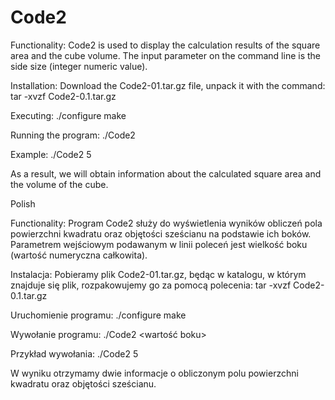 # Code2
Functionality:
Code2 is used to display the calculation results of the square area and the cube volume. The input parameter on the command line is the side size (integer numeric value).

Installation:
Download the Code2-01.tar.gz file, unpack it with the command:
tar -xvzf Code2-0.1.tar.gz

Executing:
./configure
make

Running the program:
./Code2 <side length>

Example:
./Code2 5

As a result, we will obtain information about the calculated square area and the volume of the cube.


Polish
  
Functionality:
Program Code2 służy do wyświetlenia wyników obliczeń pola powierzchni kwadratu oraz objętości sześcianu na podstawie ich boków. Parametrem wejściowym podawanym w linii poleceń jest wielkość boku (wartość numeryczna całkowita).

Instalacja:
Pobieramy plik Code2-01.tar.gz, będąc w katalogu, w którym znajduje się plik, rozpakowujemy go za pomocą polecenia:
tar -xvzf Code2-0.1.tar.gz

Uruchomienie programu:
./configure
make

Wywołanie programu:
./Code2 <wartość boku>

Przykład wywołania:
./Code2 5

W wyniku otrzymamy dwie informacje o obliczonym polu powierzchni kwadratu oraz objętości sześcianu.
